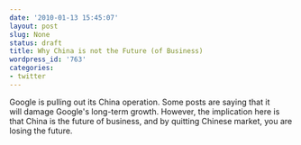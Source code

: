 ```yaml
---
date: '2010-01-13 15:45:07'
layout: post
slug: None
status: draft
title: Why China is not the Future (of Business)
wordpress_id: '763'
categories:
- twitter
---
```


Google is pulling out its China operation. Some posts are saying that it will damage Google's long-term growth. However, the implication here is that China is the future of business, and by quitting Chinese market, you are losing the future.
